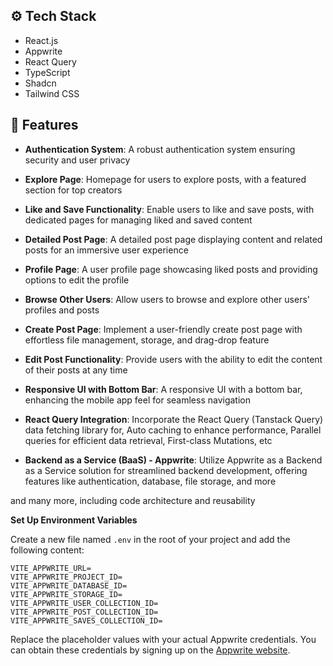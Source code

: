 ## <a name="tech-stack">⚙️ Tech Stack</a>

- React.js
- Appwrite
- React Query
- TypeScript
- Shadcn
- Tailwind CSS

## <a name="features">🔋 Features</a>

- **Authentication System**: A robust authentication system ensuring security and user privacy

- **Explore Page**: Homepage for users to explore posts, with a featured section for top creators

- **Like and Save Functionality**: Enable users to like and save posts, with dedicated pages for managing liked and saved content

- **Detailed Post Page**: A detailed post page displaying content and related posts for an immersive user experience

- **Profile Page**: A user profile page showcasing liked posts and providing options to edit the profile

- **Browse Other Users**: Allow users to browse and explore other users' profiles and posts

- **Create Post Page**: Implement a user-friendly create post page with effortless file management, storage, and drag-drop feature

- **Edit Post Functionality**: Provide users with the ability to edit the content of their posts at any time

- **Responsive UI with Bottom Bar**: A responsive UI with a bottom bar, enhancing the mobile app feel for seamless navigation

- **React Query Integration**: Incorporate the React Query (Tanstack Query) data fetching library for, Auto caching to enhance performance, Parallel queries for efficient data retrieval, First-class Mutations, etc

- **Backend as a Service (BaaS) - Appwrite**: Utilize Appwrite as a Backend as a Service solution for streamlined backend development, offering features like authentication, database, file storage, and more

and many more, including code architecture and reusability 

**Set Up Environment Variables**

Create a new file named `.env` in the root of your project and add the following content:

```env
VITE_APPWRITE_URL=
VITE_APPWRITE_PROJECT_ID=
VITE_APPWRITE_DATABASE_ID=
VITE_APPWRITE_STORAGE_ID=
VITE_APPWRITE_USER_COLLECTION_ID=
VITE_APPWRITE_POST_COLLECTION_ID=
VITE_APPWRITE_SAVES_COLLECTION_ID=
```

Replace the placeholder values with your actual Appwrite credentials. You can obtain these credentials by signing up on the [Appwrite website](https://appwrite.io/).